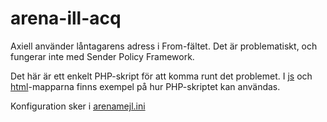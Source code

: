 # arena-ill-acq

Axiell använder låntagarens adress i From-fältet. Det är problematiskt, och fungerar inte med Sender Policy Framework.

Det här är ett enkelt PHP-skript för att komma runt det problemet. I [js](js) och [html](html)-mapparna finns exempel på hur PHP-skriptet kan användas.

Konfiguration sker i [arenamejl.ini](php/arenamejl.ini)
